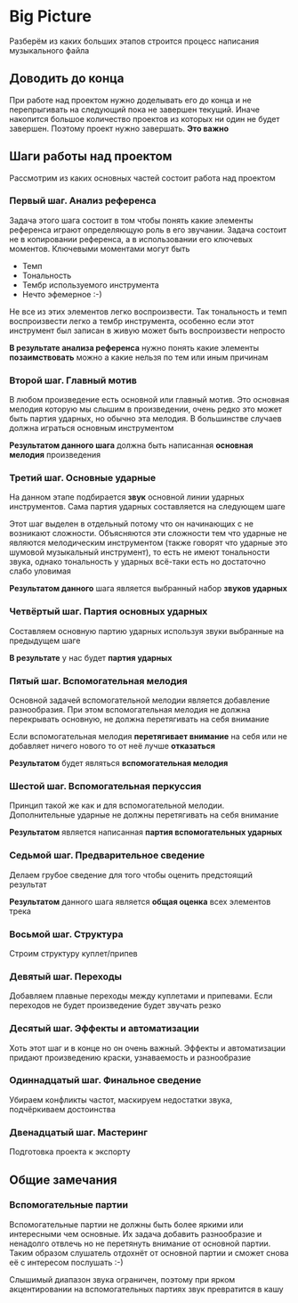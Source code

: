 #  Big Picture

Разберём из каких больших этапов строится процесс написания музыкального файла

## Доводить до конца

При работе над проектом нужно доделывать его до конца и не перепрыгивать на следующий пока не завершен текущий. Иначе накопится большое количество проектов из которых ни один не будет завершен. Поэтому проект нужно завершать. **Это важно**

## Шаги работы над проектом

Рассмотрим из каких основных частей состоит работа над проектом

### Первый шаг. Анализ референса

Задача этого шага состоит в том чтобы понять какие элементы референса играют определяющую роль в его звучании. Задача состоит не в копировании референса, а в использовании его ключевых моментов. Ключевыми моментами могут быть

- Темп
- Тональность
- Тембр используемого инструмента
- Нечто эфемерное :-)

Не все из этих элементов легко воспроизвести. Так тональность и темп воспроизвести легко а тембр инструмента, особенно если этот инструмент был записан в живую может быть воспроизвести непросто

**В результате анализа референса** нужно понять какие элементы **позаимствовать** можно а какие нельзя по тем или иным причинам

### Второй шаг. Главный мотив

В любом произведение есть основной или главный мотив. Это основная мелодия которую мы слышим в произведении, очень редко это может быть партия ударных, но обычно эта мелодия. В большинстве случаев должна играться основным инструментом

**Результатом данного шага** должна быть написанная **основная мелодия** произведения

### Третий шаг. Основные ударные

На данном этапе подбирается **звук** основной линии ударных инструментов. Сама партия ударных составляется на следующем шаге

Этот шаг выделен в отдельный потому что он начинающих с не возникают сложности. Объясняются эти сложности тем что ударные не являются мелодическим инструментом (также говорят что ударные это шумовой музыкальный инструмент), то есть не имеют тональности звука, однако тональность у ударных всё-таки есть но достаточно слабо уловимая

**Результатом данного** шага является выбранный набор **звуков ударных**

### Четвёртый шаг. Партия основных ударных

Составляем основную партию ударных используя звуки выбранные на предыдущем шаге

**В результате** у нас будет **партия ударных**

### Пятый шаг. Вспомогательная мелодия

Основной задачей вспомогательной мелодии является добавление разнообразия. При этом вспомогательная мелодия не должна перекрывать основную, не должна перетягивать на себя внимание

Если вспомогательная мелодия **перетягивает внимание** на себя или не добавляет ничего нового то от неё лучше **отказаться**

**Результатом** будет являться **вспомогательная мелодия**

### Шестой шаг. Вспомогательная перкуссия

Принцип такой же как и для вспомогательной мелодии. Дополнительные ударные не должны перетягивать на себя внимание

**Результатом** является написанная **партия вспомогательных ударных**

### Седьмой шаг. Предварительное сведение

Делаем грубое сведение для того чтобы оценить предстоящий результат

**Результатом** данного шага является **общая оценка** всех элементов трека

### Восьмой шаг. Структура

Строим структуру куплет/припев

### Девятый шаг. Переходы

Добавляем плавные переходы между куплетами и припевами. Если переходов не будет произведение будет звучать резко

### Десятый шаг. Эффекты и автоматизации

Хоть этот шаг и в конце но он очень важный. Эффекты и автоматизации придают произведению краски, узнаваемость и разнообразие

### Одиннадцатый шаг. Финальное сведение

Убираем конфликты частот, маскируем недостатки звука, подчёркиваем достоинства

### Двенадцатый шаг. Мастеринг

Подготовка проекта к экспорту

## Общие замечания

### Вспомогательные партии

Вспомогательные партии не должны быть более яркими или интересными чем основные. Их задача добавить разнообразие и ненадолго отвлечь но не перетянуть внимание от основной партии. Таким образом слушатель отдохнёт от основной партии и сможет снова её с интересом послушать :-)

Слышимый диапазон звука ограничен, поэтому при ярком акцентировании на вспомогательных партиях звук превратится в кашу